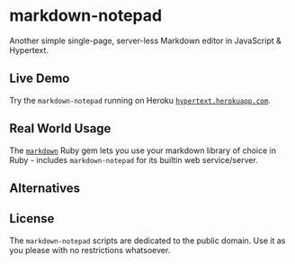 # markdown-notepad

Another simple single-page, server-less Markdown editor in JavaScript & Hypertext.

## Live Demo

Try the `markdown-notepad` running
on Heroku [`hypertext.herokuapp.com`](http://hypertext.herokuapp.com).




## Real World Usage

The [`markdown`](https://github.com/gerald/markdown) Ruby gem
lets you use your markdown library of choice in Ruby - includes `markdown-notepad`
for its builtin web service/server.

## Alternatives



## License

The `markdown-notepad` scripts are dedicated to the public domain.
Use it as you please with no restrictions whatsoever.
